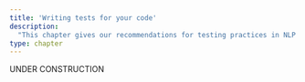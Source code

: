 ```yaml
---
title: 'Writing tests for your code'
description:
  "This chapter gives our recommendations for testing practices in NLP code, and describes the utilities that AllenNLP provides to make it easier."
type: chapter
---
```


<textblock>UNDER CONSTRUCTION</textblock>
